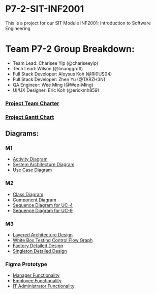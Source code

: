 # P7-2-SIT-INF2001
This is a project for our SIT Module INF2001: Introduction to Software Engineering

<h1><b> Team P7-2  Group Breakdown: </b></h1>
<ul>
<li> Team Lead: Charisee Yip (@chariseeyip) </li>
<li> Tech Lead: Wilson (@lmaoggrofl)</li>
<li> Full Stack Developer: Aloysus Koh (@RI0US04) </li>
<li> Full Stack Developer: Zhen Yu (@TARZH3N)</li>
<li> QA Engineer: Wee Ming (@Wee-Ming)</li>
<li> UI/UX Designer:  Eric Koh (@erickmh859)</li>
</ul>

<h3><a href="/Project%20Team%20Charter.pdf">Project Team Charter</a></h3>

<h3><a href="/Gantt%20Chart.jpg">Project Gantt Chart</a></h3>

<h2><b> Diagrams: </b></h2>
<h3>M1</h3>
<ul>
  <li><a href="/M1/Activity%20Diagram.jpg">Activity Diagram</a></li>
  <li><a href="/M1/System%20Architecture%20Diagram.jpg">System Architecture Diagram</a></li>
  <li><a href="/M1/Use%20Case%20Diagram.jpg">Use Case Diagram</a></li>
</ul>

<h3>M2</h3>
<ul>
  <li><a href="/M2/Class%20Diagram.png">Class Diagram</a></li>
  <li><a href="/M2/Component%20Diagram.png">Component Diagram</a></li>
  <li><a href="/M2/Sequence%20Diagram%20for%20UC-4.png">Sequence Diagram for UC-4</a></li>
  <li><a href="/M2/Sequence%20Diagram%20for%20UC-9.png">Sequence Diagram for UC-9</a></li>
</ul>

<h3>M3</h3>
<ul>
  <li><a href="/M3/Architecture%20Design.png">Layered Architecture Design</a></li>
  <li><a href="/M3/Control%20Flow%20Graph.png">White Box Testing Control Flow Graph</a></li>
  <li><a href="/M3/Factory%20Detailed%20Design.png">Factory Detailed Design</a></li>
  <li><a href="/M3/Singleton%20Detailed%20Design.png">Singleton Detailed Design</a></li>
</ul>

<h3>Figma Prototype</h3>
<ul>
  <li><a href="https://www.figma.com/proto/iCLMOZsiNk2EEVxn3MGU2g/Aircon-Workload-Management-System?type=design&node-id=1-9390&t=KRVXtD5Z2NqpJZAL-0&scaling=min-zoom&page-id=0%3A1">Manager Functionality</a></li>
  <li><a href="https://www.figma.com/proto/iCLMOZsiNk2EEVxn3MGU2g/Aircon-Workload-Management-System?type=design&node-id=1-14097&t=KRVXtD5Z2NqpJZAL-0&scaling=min-zoom&page-id=1%3A2">Employee Functionality</a></li>
  <li><a href="https://www.figma.com/proto/iCLMOZsiNk2EEVxn3MGU2g/Aircon-Workload-Management-System?type=design&node-id=1-15277&t=KRVXtD5Z2NqpJZAL-0&scaling=min-zoom&page-id=1%3A3">IT Administrator Functionality</a></li>
</ul>
